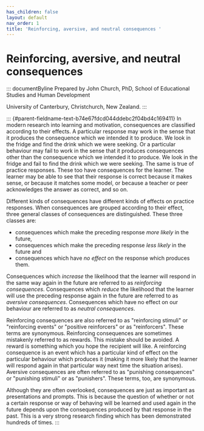 ```yaml
---
has_children: false
layout: default
nav_order: 1
title: 'Reinforcing, aversive, and neutral consequences '
---
```

# Reinforcing, aversive, and neutral consequences 


::: documentByline
Prepared by John Church, PhD, School of Educational Studies and Human
Development

University of Canterbury, Christchurch, New Zealand.
:::

::: {#parent-fieldname-text-b74e67fdcd044ddebc2f04bd4c169411}
In modern research into learning and motivation, consequences are
classified according to their effects. A particular response may work in
the sense that it produces the consequence which we intended it to
produce. We look in the fridge and find the drink which we were seeking.
Or a particular behaviour may fail to work in the sense that it produces
consequences other than the consequence which we intended it to produce.
We look in the fridge and fail to find the drink which we were seeking.
The same is true of practice responses. These too have consequences for
the learner. The learner may be able to see that their response is
correct because it makes sense, or because it matches some model, or
because a teacher or peer acknowledges the answer as correct, and so on.

Different kinds of consequences have different kinds of effects on
practice responses. When consequences are grouped according to their
effect, three general classes of consequences are distinguished. These
three classes are:

-   consequences which make the preceding response *more likely* in the
    future,
-   consequences which make the preceding response *less likely* in the
    future and
-   consequences which have *no effect* on the response which produces
    them.

Consequences which *increase* the likelihood that the learner will
respond in the same way again in the future are referred to as
*reinforcing consequences*. Consequences which *reduce* the likelihood
that the learner will use the preceding response again in the future are
referred to as *aversive consequences*. Consequences which have no
effect on our behaviour are referred to as *neutral consequences*.

Reinforcing consequences are also referred to as "reinforcing stimuli"
or "reinforcing events" or "positive reinforcers" or as "reinforcers".
These terms are synonymous. Reinforcing consequences are sometimes
mistakenly referred to as rewards. This mistake should be avoided. A
reward is something which you hope the recipient will like. A
reinforcing consequence is an event which has a particular kind of
effect on the particular behaviour which produces it (making it more
likely that the learner will respond again in that particular way next
time the situation arises). Aversive consequences are often referred to
as "punishing consequences" or "punishing stimuli" or as "punishers".
These terms, too, are synonymous.

Although they are often overlooked, consequences are just as important
as presentations and prompts. This is because the question of whether or
not a certain response or way of behaving will be learned and used again
in the future depends upon the consequences produced by that response in
the past. This is a very strong research finding which has been
demonstrated hundreds of times.
:::

